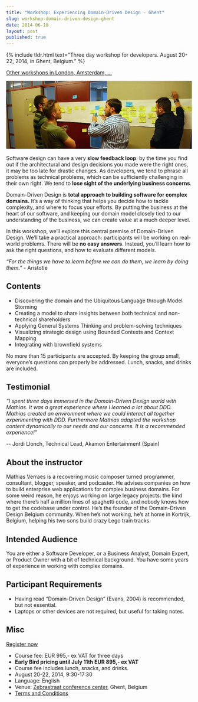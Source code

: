 ```yaml
---
title: "Workshop: Experiencing Domain-Driven Design - Ghent"
slug: workshop-domain-driven-design-ghent
date: 2014-06-18
layout: post
published: true
---
```


{% include tldr.html text="Three day workshop for developers. August 20-22, 2014, in Ghent, Belgium." %}

<a href="/workshops" role="button" class="btn btn-default btn-lg "> Other workshops in London, Amsterdam, ... </a>

<img src="/img/posts/2014-06-18-workshop-expddd/modelstorming.jpg" alt="Model Storming">

Software design can have a very **slow feedback loop**: by the time you find out if the architectural and design decisions you made were the right ones, it may be too late for drastic changes. As developers, we tend to phrase all problems as technical problems, which can be sufficiently challenging in their own right. We tend to **lose sight of the underlying business concerns**.

Domain-Driven Design is **total approach to building software for complex domains.** It’s a way of thinking that helps you decide how to tackle complexity, and where to focus your efforts. By putting the business at the heart of our software, and keeping our domain model closely tied to our understanding of the business, we can create value at a much deeper level.

In this workshop, we’ll explore this central premise of Domain-Driven Design. We’ll take a practical approach: participants will be working on real-world problems. There will be **no easy answers**. Instead, you’ll learn how to ask the right questions, and how to evaluate different models.

*“For the things we have to learn before we can do them, we learn by doing them.”* - Aristotle



## Contents

- Discovering the domain and the Ubiquitous Language through Model Storming
- Creating a model to share insights between both technical and non-technical shareholders
- Applying General Systems Thinking and problem-solving techniques
- Visualizing strategic design using Bounded Contexts and Context Mapping
- Integrating with brownfield systems

No more than 15 participants are accepted. By keeping the group small, everyone’s questions can properly be addressed. Lunch, snacks, and drinks are included.

## Testimonial

_“I spent three days immersed in the Domain-Driven Design world with Mathias. It was a great experience where I learned a lot about DDD. Mathias created an environment where we could interact all together experimenting with DDD. Furthermore Mathias adapted the workshop content dynamically to our needs and our concerns. It is a recommended experience!”_

-- Jordi Llonch, Technical Lead, Akamon Entertainment (Spain)

## About the instructor

Mathias Verraes is a recovering music composer turned programmer, consultant, blogger, speaker, and podcaster. He advises companies on how to build enterprise web applications for complex business domains. For some weird reason, he enjoys working on large legacy projects: the kind where there’s half a million lines of spaghetti code, and nobody knows how to get the codebase under control. He’s the founder of the Domain-Driven Design Belgium community. When he’s not working, he’s at home in Kortrijk, Belgium, helping his two sons build crazy Lego train tracks.

## Intended Audience

You are either a Software Developer, or a Business Analyst, Domain Expert, or Product Owner with a bit of technical background. You have some years of experience in working with complex domains.

## Participant Requirements

- Having read “Domain-Driven Design” (Evans, 2004) is recommended, but not essential.
- Laptops or other devices are not required, but useful for taking notes.

## Misc

<a href="https://docs.google.com/forms/d/1lXqj_H9ZIqnEVItC5ylwVLC04waZLamSNUJMSa1TmEU/viewform?usp=send_form" role="button" class="btn btn-success btn-lg "> Register now <i class="fa fa-arrow-circle-right"></i> </a>

- Course fee: EUR 995,- ex VAT for three days
- **Early Bird pricing until July 11th EUR 895,- ex VAT**
- Course fee includes lunch, snacks, and drinks.
- August 20-22, 2014, 9:30-17:30
- Language: English
- Venue: [Zebrastraat conference center](http://www.zebrastraat.be/), Ghent, Belgium
- <a href="/workshops/terms-and-conditions/">Terms and Conditions</a>


